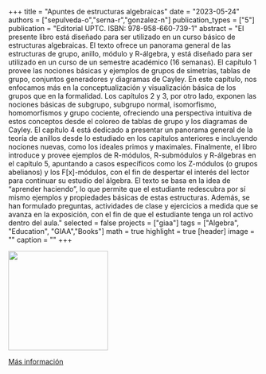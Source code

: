 +++
title = "Apuntes de estructuras algebraicas"
date = "2023-05-24"
authors = ["sepulveda-o","serna-r","gonzalez-n"]
publication_types = ["5"]
publication = "Editorial UPTC. ISBN: 978-958-660-739-1"
abstract = "El presente libro está diseñado para ser utilizado en un curso básico de estructuras algebraicas. El texto ofrece un panorama general de las estructuras de grupo, anillo, módulo y R-álgebra, y está diseñado para ser utilizado en un curso de un semestre académico (16 semanas). El capítulo 1 provee las nociones básicas y ejemplos de grupos de simetrías, tablas de grupo, conjuntos generadores y diagramas de Cayley. En este capítulo, nos enfocamos más en la conceptualización y visualización básica de los grupos que en la formalidad. Los capítulos 2 y 3, por otro lado, exponen las nociones básicas de subgrupo, subgrupo normal, isomorfismo, homomorfismos y grupo cociente, ofreciendo una perspectiva intuitiva de estos conceptos desde el coloreo de tablas de grupo y los diagramas de Cayley. El capítulo 4 está dedicado a presentar un panorama general de la teoría de anillos desde lo estudiado en los capítulos anteriores e incluyendo nociones nuevas, como los ideales primos y maximales. Finalmente, el libro introduce y provee ejemplos de R-módulos, R-submódulos y R-álgebras en el capítulo 5, apuntando a casos específicos como los Z-módulos (o grupos abelianos) y los F[x]-módulos, con el fin de despertar el interés del lector para continuar su estudio del álgebra. El texto se basa en la idea de “aprender haciendo”, lo que permite que el estudiante redescubra por sí mismo ejemplos y propiedades básicas de estas estructuras. Además, se han formulado preguntas, actividades de clase y ejercicios a medida que se avanza en la exposición, con el fin de que el estudiante tenga un rol activo dentro del aula."
selected = false
projects = ["giaa"]
tags = ["Algebra", "Education", "GIAA","Books"]
math = true
highlight = true
[header]
image = ""
caption = ""
+++

<img src="https://simehbucket.s3.amazonaws.com/images/d2df0a944433f28b2887c3e9ab5216ed-medium.jpg" width=200>

[Más información](https://editorial.uptc.edu.co/catalog/product/view/id/583/s/gpd-apuntes-de-estructuras-algebraicas-9789586607391-6464d484d938c/)

